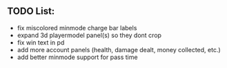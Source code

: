 ## TODO List:
* fix miscolored minmode charge bar labels
* expand 3d playermodel panel(s) so they dont crop
* fix win text in pd
* add more account panels (health, damage dealt, money collected, etc.)
* add better minmode support for pass time